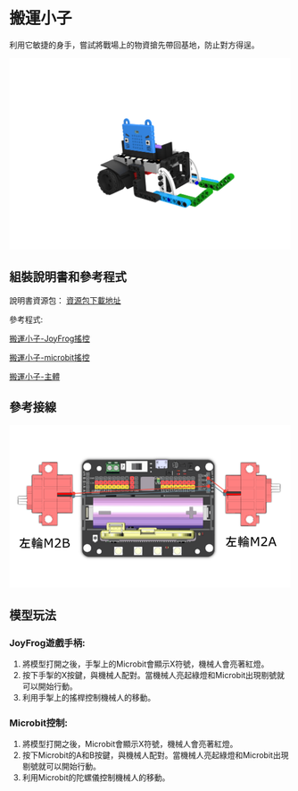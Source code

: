 # 搬運小子

利用它敏捷的身手，嘗試將戰場上的物資搶先帶回基地，防止對方得逞。

![](images/transport.png)

## 組裝說明書和參考程式

說明書資源包： [資源包下載地址](https://bit.ly/12In1SumobotBuildingInstruction)

參考程式: 

[搬運小子-JoyFrog搖控](https://makecode.microbit.org/_bMTCUsX7TgeX)

[搬運小子-microbit搖控](https://makecode.microbit.org/_cMpDja8ie5Cx)

[搬運小子-主體](https://makecode.microbit.org/_RuWcxCRk6CmJ)

## 參考接線

![](images/transport_wire.png)

## 模型玩法

### JoyFrog遊戲手柄:

1. 將模型打開之後，手掣上的Microbit會顯示X符號，機械人會亮著紅燈。
2. 按下手掣的X按鍵，與機械人配對。當機械人亮起綠燈和Microbit出現剔號就可以開始行動。
3. 利用手掣上的搖桿控制機械人的移動。

### Microbit控制:

1. 將模型打開之後，Microbit會顯示X符號，機械人會亮著紅燈。
2. 按下Microbit的A和B按鍵，與機械人配對。當機械人亮起綠燈和Microbit出現剔號就可以開始行動。
3. 利用Microbit的陀螺儀控制機械人的移動。